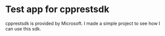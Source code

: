 # Test app for cpprestsdk

cpprestsdk is provided by Microsoft. I made a simple project to see how I can use this sdk.
